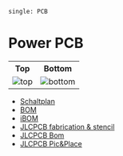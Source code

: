 ```{index}
single: PCB
```

# Power PCB

<table>
  <tr><th>Top</th><th>Bottom</th></tr>
  <tr>
    <td><img src="../_static/power/power-3D_top.png" alt="top" /></td>
    <td><img src="../_static/power/power-3D_bottom.png" alt="bottom" /></td>
  </tr>
</table>

- [Schaltplan](../_static/power/power-schematic.pdf)
- [BOM](../_static/power/power-bom.html)
- [iBOM](../_static/power/power-ibom.html)
- [JLCPCB fabrication & stencil](../_static/power/JLCPCB/power-_JLCPCB_compress.zip)
- [JLCPCB Bom](../_static/power/JLCPCB/power_bom_jlc.csv)
- [JLCPCB Pic&Place](../_static/power/JLCPCB/power_cpl_jlc.csv)

